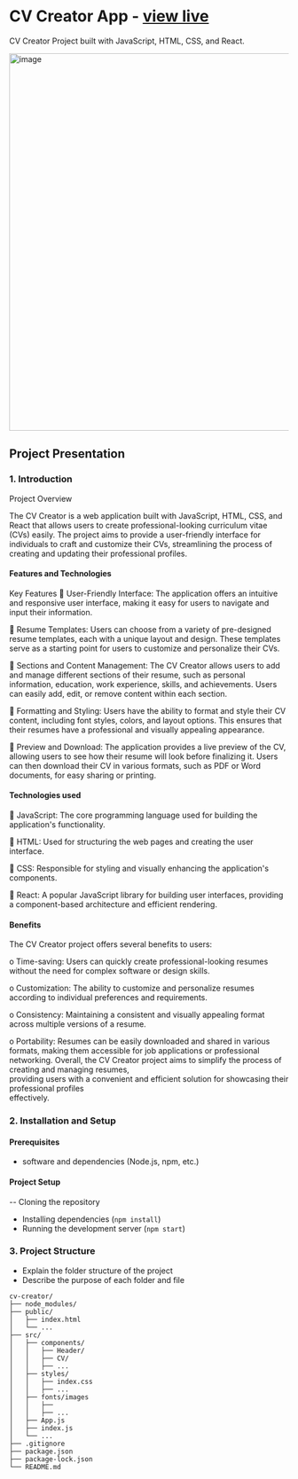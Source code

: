 # CV Creator App - [view live](https://shailja26code.github.io/CV-Creator-Live/) 
CV Creator Project built with JavaScript, HTML, CSS, and React.

<img width="681" alt="image" src="https://github.com/Shailja26code/CV-Creator/assets/159249950/65184ab4-03a1-4a65-9629-6b5c5c75e645"> 


## Project Presentation 

### 1. Introduction 

Project Overview
   
The CV Creator is a web application built with JavaScript, HTML, CSS, and React that allows users to create professional-looking curriculum vitae (CVs) easily. The project aims to provide a user-friendly interface for individuals to craft and customize their CVs, streamlining the process of creating and updating their professional profiles.

#### Features and Technologies

Key Features
	User-Friendly Interface: The application offers an intuitive and responsive user interface, making it easy for users to navigate and input their information.

	Resume Templates: Users can choose from a variety of pre-designed resume templates, each with a unique layout and design. These templates serve as a starting point for users to customize and personalize their CVs.

	Sections and Content Management: The CV Creator allows users to add and manage different sections of their resume, such as personal information, education, work experience, skills, and achievements. Users can easily add, edit, or remove content within each section.

	Formatting and Styling: Users have the ability to format and style their CV content, including font styles, colors, and layout options. This ensures that their resumes have a professional and visually appealing appearance.

	Preview and Download: The application provides a live preview of the CV, allowing users to see how their resume will look before finalizing it. Users can then download their CV in various formats, such as PDF or Word documents, for easy sharing or printing.

#### Technologies used

	JavaScript: The core programming language used for building the application's functionality.

	HTML: Used for structuring the web pages and creating the user interface.

	CSS: Responsible for styling and visually enhancing the application's components.

	React: A popular JavaScript library for building user interfaces, providing a component-based architecture and efficient rendering.

#### Benefits
The CV Creator project offers several benefits to users:

o	Time-saving: Users can quickly create professional-looking resumes without the need for complex software or design skills.

o	Customization: The ability to customize and personalize resumes according to individual preferences and requirements.

o	Consistency: Maintaining a consistent and visually appealing format across multiple versions of a resume.

o	Portability: Resumes can be easily downloaded and shared in various formats, making them accessible for job applications or professional networking.
                 Overall, the CV Creator project aims to simplify the process of creating and managing resumes,    
                 providing users with a convenient and efficient solution for showcasing their professional profiles   
                 effectively.





### 2. Installation and Setup
#### Prerequisites
- software and dependencies (Node.js, npm, etc.)

#### Project Setup
-- Cloning the repository
- Installing dependencies (`npm install`)
- Running the development server (`npm start`)

### 3. Project Structure
- Explain the folder structure of the project
- Describe the purpose of each folder and file

```
cv-creator/
├── node_modules/
├── public/
│   ├── index.html
│   └── ...
├── src/
│   ├── components/
│   │   ├── Header/
│   │   ├── CV/
│   │   ├── ...
│   ├── styles/
│   │   ├── index.css
│   │   ├── ...
│   ├── fonts/images
│   │   ├── 
│   │   ├── ...
│   ├── App.js
│   ├── index.js
│   └── ...
├── .gitignore
├── package.json
├── package-lock.json
└── README.md
```

